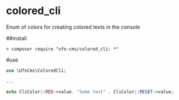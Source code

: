 # colored_cli
Enum of colors for creating colored texts in the console


##install

```console
> composer require "ufo-cms/colored_cli: *"
```


#use

```php
use \UfoCms\ColoredCli;

...

echo CliColor::RED->value. "Some text" . CliColor::RESET->value;

```
